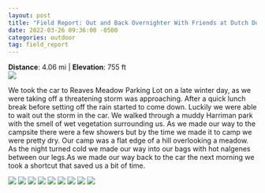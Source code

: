 ```yaml
---
layout: post
title: "Field Report: Out and Back Overnighter With Friends at Dutch Doctor"
date: 2022-03-26 09:36:00 -0500
categories: outdoor
tag: field_report
---
```


**Distance**: 4.06 mi | **Elevation**: 755 ft
<br/>
<a href="https://www.gaiagps.com/map/?loc=11.6/-74.2139/41.1590&pubLink=P9wy3oqSubKizFpPgsG18ZiV&trackId=ca0743330de57fe02aee5eab6dc21e77&layer=GaiaTopoRasterFeet"><img class="blog_img" src="https://baealex.s3.amazonaws.com/images/2022-3-26-harriman/route.png"/>
</a>

We took the car to Reaves Meadow Parking Lot on a late winter day, as we were taking off a threatening storm was approaching. After a quick lunch break before setting off the rain started to come down. Luckily we were able to wait out the storm in the car. We walked through a muddy Harriman park with the smell of wet vegetation surrounding us. As we made our way to the campsite there were a few showers but by the time we made it to camp we were pretty dry. Our camp was a flat edge of a hill overlooking a meadow. As the night turned cold we made our way into our bags with hot nalgenes between our legs.As we made our way back to the car the next morning we took a shortcut that saved us a bit of time.

<img class = "blog_img" src="https://baealex.s3.amazonaws.com/images/2022-3-26-harriman/1.jpeg" />
<img class = "blog_img" src="https://baealex.s3.amazonaws.com/images/2022-3-26-harriman/2.jpeg" />
<img class = "blog_img" src="https://baealex.s3.amazonaws.com/images/2022-3-26-harriman/3.jpeg" />
<img class = "blog_img" src="https://baealex.s3.amazonaws.com/images/2022-3-26-harriman/8.jpeg" />
<img class = "blog_img" src="https://baealex.s3.amazonaws.com/images/2022-3-26-harriman/5.jpeg" />
<img class = "blog_img" src="https://baealex.s3.amazonaws.com/images/2022-3-26-harriman/4.jpeg" />
<img class = "blog_img" src="https://baealex.s3.amazonaws.com/images/2022-3-26-harriman/6.jpeg" />
<img class = "blog_img" src="https://baealex.s3.amazonaws.com/images/2022-3-26-harriman/7.jpeg" />

<img class = "blog_img" src="https://baealex.s3.amazonaws.com/images/2022-3-26-harriman/9.jpeg" />

